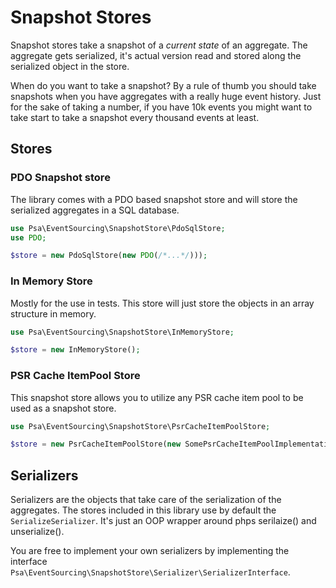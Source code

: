 # Snapshot Stores

Snapshot stores take a snapshot of a *current state* of an aggregate. The aggregate gets serialized, it's actual version read and stored along the serialized object in the store.

When do you want to take a snapshot? By a rule of thumb you should take snapshots when you have aggregates with a really huge event history. Just for the sake of taking a number, if you have 10k events you might want to take start to take a snapshot every thousand events at least.

## Stores

### PDO Snapshot store

The library comes with a PDO based snapshot store and will store the serialized aggregates in a SQL database.

```php
use Psa\EventSourcing\SnapshotStore\PdoSqlStore;
use PDO;

$store = new PdoSqlStore(new PDO(/*...*/)));
```

### In Memory Store

Mostly for the use in tests. This store will just store the objects in an array structure in memory.

```php
use Psa\EventSourcing\SnapshotStore\InMemoryStore;

$store = new InMemoryStore();
```

### PSR Cache ItemPool Store

This snapshot store allows you to utilize any PSR cache item pool to be used as a snapshot store.

```php
use Psa\EventSourcing\SnapshotStore\PsrCacheItemPoolStore;

$store = new PsrCacheItemPoolStore(new SomePsrCacheItemPoolImplementation());
```

## Serializers

Serializers are the objects that take care of the serialization of the aggregates. The stores included in this library use by default the `SerializeSerializer`. It's just an OOP wrapper around phps serilaize() and unserialize().

You are free to implement your own serializers by implementing the interface `Psa\EventSourcing\SnapshotStore\Serializer\SerializerInterface`.
